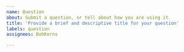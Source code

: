 ```yaml
---
name: Question
about: Submit a question, or tell about how you are using it.
title: 'Provide a brief and descriptive title for your question'
labels: question
assignees: BobKerns

---
```

